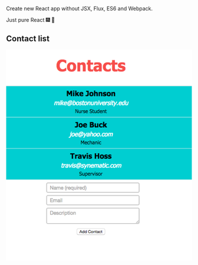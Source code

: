 Create new React app without JSX, Flux, ES6 and Webpack.  

Just pure React :fireworks: :tada:

## Contact list
<img src="react-contact.png" align="middle">
